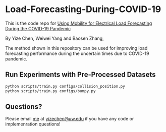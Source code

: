 # Load-Forecasting-During-COVID-19
This is the code repo for [Using Mobility for Electrical Load Forecasting During the COVID-19 Pandemic](https://arxiv.org/abs/1707.09676)

By Yize Chen, Weiwei Yang and Baosen Zhang, 

The method shown in this repository can be used for improving load forecasting performance during the uncertain times due to COVID-19 pandemic.




## Run Experiments with Pre-Processed Datasets

```bash
python scripts/train.py configs/collision_position.py
python scripts/train.py configs/bumpy.py
```



## Questions?

Please email [me](http://blogs.uw.edu/yizechen/) at yizechen@uw.edu if you have any code or implemenration questions!
